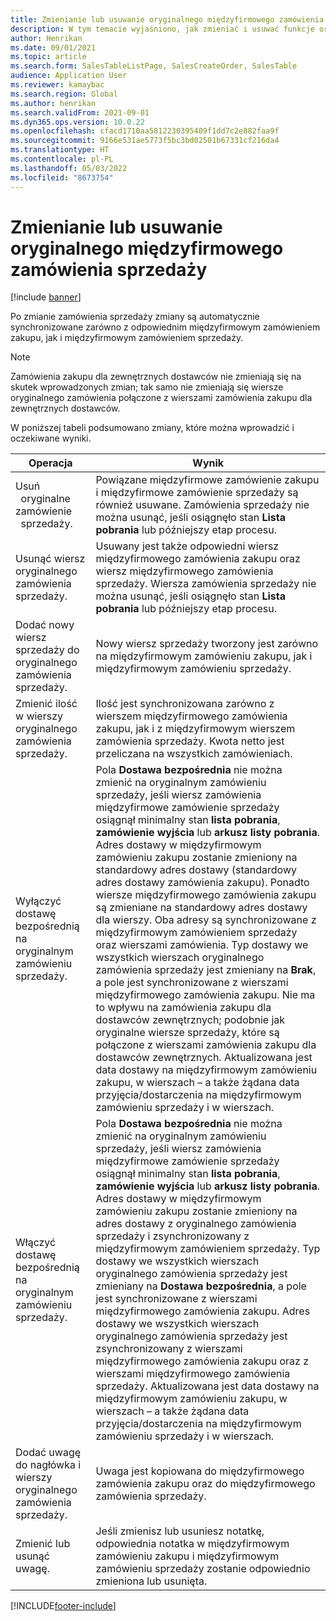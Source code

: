 ```yaml
---
title: Zmienianie lub usuwanie oryginalnego międzyfirmowego zamówienia sprzedaży
description: W tym temacie wyjaśniono, jak zmieniać i usuwać funkcje oryginalnego zamówienia sprzedaży
author: Henrikan
ms.date: 09/01/2021
ms.topic: article
ms.search.form: SalesTableListPage, SalesCreateOrder, SalesTable
audience: Application User
ms.reviewer: kamaybac
ms.search.region: Global
ms.author: henrikan
ms.search.validFrom: 2021-09-01
ms.dyn365.ops.version: 10.0.22
ms.openlocfilehash: cfacd1710aa5812230395409f1dd7c2e882faa9f
ms.sourcegitcommit: 9166e531ae5773f5bc3bd02501b67331cf216da4
ms.translationtype: HT
ms.contentlocale: pl-PL
ms.lasthandoff: 05/03/2022
ms.locfileid: "8673754"
---
```

# <a name="change-or-delete-an-original-intercompany-sales-order"></a>Zmienianie lub usuwanie oryginalnego międzyfirmowego zamówienia sprzedaży

[!include [banner](../../includes/banner.md)]

Po zmianie zamówienia sprzedaży zmiany są automatycznie synchronizowane zarówno z odpowiednim międzyfirmowym zamówieniem zakupu, jak i międzyfirmowym zamówieniem sprzedaży.

> [!NOTE]
> Zamówienia zakupu dla zewnętrznych dostawców nie zmieniają się na skutek wprowadzonych zmian; tak samo nie zmieniają się wiersze oryginalnego zamówienia połączone z wierszami zamówienia zakupu dla zewnętrznych dostawców.

W poniższej tabeli podsumowano zmiany, które można wprowadzić i oczekiwane wyniki.

| Operacja | Wynik |
|---|---|
| Usuń &nbsp;&nbsp;oryginalne zamówienie &nbsp;&nbsp;sprzedaży. | Powiązane międzyfirmowe zamówienie zakupu i międzyfirmowe zamówienie sprzedaży są również usuwane. Zamówienia sprzedaży nie można usunąć, jeśli osiągnęło stan **Lista pobrania** lub późniejszy etap procesu. |
| Usunąć wiersz oryginalnego zamówienia sprzedaży. | Usuwany jest także odpowiedni wiersz międzyfirmowego zamówienia zakupu oraz wiersz międzyfirmowego zamówienia sprzedaży. Wiersza zamówienia sprzedaży nie można usunąć, jeśli osiągnęło stan **Lista pobrania** lub późniejszy etap procesu. |
| Dodać nowy wiersz sprzedaży do oryginalnego zamówienia sprzedaży. | Nowy wiersz sprzedaży tworzony jest zarówno na międzyfirmowym zamówieniu zakupu, jak i międzyfirmowym zamówieniu sprzedaży. |
| Zmienić ilość w wierszy oryginalnego zamówienia sprzedaży. | Ilość jest synchronizowana zarówno z wierszem międzyfirmowego zamówienia zakupu, jak i z międzyfirmowym wierszem zamówienia sprzedaży. Kwota netto jest przeliczana na wszystkich zamówieniach. |
| Wyłączyć dostawę bezpośrednią na oryginalnym zamówieniu sprzedaży. | Pola **Dostawa bezpośrednia** nie można zmienić na oryginalnym zamówieniu sprzedaży, jeśli wiersz zamówienia międzyfirmowe zamówienie sprzedaży osiągnął minimalny stan **lista pobrania**, **zamówienie wyjścia** lub **arkusz listy pobrania**. Adres dostawy w międzyfirmowym zamówieniu zakupu zostanie zmieniony na standardowy adres dostawy (standardowy adres dostawy zamówienia zakupu). Ponadto wiersze międzyfirmowego zamówienia zakupu są zmieniane na standardowy adres dostawy dla wierszy. Oba adresy są synchronizowane z międzyfirmowym zamówieniem sprzedaży oraz wierszami zamówienia. Typ dostawy we wszystkich wierszach oryginalnego zamówienia sprzedaży jest zmieniany na **Brak**, a pole jest synchronizowane z wierszami międzyfirmowego zamówienia zakupu. Nie ma to wpływu na zamówienia zakupu dla dostawców zewnętrznych; podobnie jak oryginalne wiersze sprzedaży, które są połączone z wierszami zamówienia zakupu dla dostawców zewnętrznych. Aktualizowana jest data dostawy na międzyfirmowym zamówieniu zakupu, w wierszach – a także żądana data przyjęcia/dostarczenia na międzyfirmowym zamówieniu sprzedaży i w wierszach. |
| Włączyć dostawę bezpośrednią na oryginalnym zamówieniu sprzedaży. | Pola **Dostawa bezpośrednia** nie można zmienić na oryginalnym zamówieniu sprzedaży, jeśli wiersz zamówienia międzyfirmowe zamówienie sprzedaży osiągnął minimalny stan **lista pobrania**, **zamówienie wyjścia** lub **arkusz listy pobrania**. Adres dostawy w międzyfirmowym zamówieniu zakupu zostanie zmieniony na adres dostawy z oryginalnego zamówienia sprzedaży i zsynchronizowany z międzyfirmowym zamówieniem sprzedaży. Typ dostawy we wszystkich wierszach oryginalnego zamówienia sprzedaży jest zmieniany na **Dostawa bezpośrednia**, a pole jest synchronizowane z wierszami międzyfirmowego zamówienia zakupu. Adres dostawy we wszystkich wierszach oryginalnego zamówienia sprzedaży jest zsynchronizowany z wierszami międzyfirmowego zamówienia zakupu oraz z wierszami międzyfirmowego zamówienia sprzedaży. Aktualizowana jest data dostawy na międzyfirmowym zamówieniu zakupu, w wierszach – a także żądana data przyjęcia/dostarczenia na międzyfirmowym zamówieniu sprzedaży i w wierszach. |
| Dodać uwagę do nagłówka i wierszy oryginalnego zamówienia sprzedaży. | Uwaga jest kopiowana do międzyfirmowego zamówienia zakupu oraz do międzyfirmowego zamówienia sprzedaży. |
| Zmienić lub usunąć uwagę. | Jeśli zmienisz lub usuniesz notatkę, odpowiednia notatka w międzyfirmowym zamówieniu zakupu i międzyfirmowym zamówieniu sprzedaży zostanie odpowiednio zmieniona lub usunięta. |

[!INCLUDE[footer-include](../../includes/footer-banner.md)]
